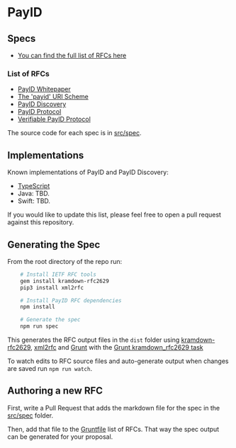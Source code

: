 # PayID

## Specs

- [You can find the full list of RFCs here](https://github.com/payid-org/rfcs/tree/master/dist/spec)

### List of RFCs

- [PayID Whitepaper](https://payid.org/whitepaper.pdf)
- [The 'payid' URI Scheme](https://github.com/payid-org/rfcs/blob/master/dist/spec/payid-uri.txt)
- [PayID Discovery](https://github.com/payid-org/rfcs/blob/master/dist/spec/payid-discovery.txt)
- [PayID Protocol](https://github.com/payid-org/rfcs/blob/master/dist/spec/payid-protocol.txt)
- [Verifiable PayID Protocol](https://github.com/payid-org/rfcs/blob/master/dist/spec/verifiable-payid-protocol.txt)

The source code for each spec is in [src/spec](https://github.com/payid-org/rfcs/tree/master/src/spec).

## Implementations

Known implementations of PayID and PayID Discovery:

- [TypeScript](https://github.com/payid-org/payid)
- Java: TBD.
- Swift: TBD.

If you would like to update this list, please feel free to open a pull request against this repository.

## Generating the Spec

From the root directory of the repo run:

```sh
    # Install IETF RFC tools
    gem install kramdown-rfc2629
    pip3 install xml2rfc

    # Install PayID RFC dependencies
    npm install

    # Generate the spec
    npm run spec
```

This generates the RFC output files in the `dist` folder using [kramdown-rfc2629](https://github.com/cabo/kramdown-rfc2629/), [xml2rfc](http://xml2rfc.ietf.org/) and [Grunt](http://gruntjs.com/) with the [Grunt kramdown_rfc2629 task](https://github.com/hildjj/grunt-kramdown-rfc2629/)

To watch edits to RFC source files and auto-generate output when changes are saved run `npm run watch`.

## Authoring a new RFC

First, write a Pull Request that adds the markdown file for the spec in the [src/spec](https://github.com/payid-org/rfcs/tree/master/src/spec) folder.

Then, add that file to the [Gruntfile](https://github.com/payid-org/rfcs/tree/master/Gruntfile.js) list of RFCs. That way the spec output can be generated for your proposal.
